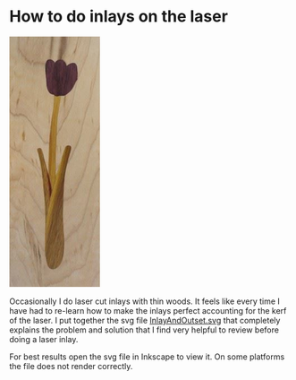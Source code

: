 # How to do inlays on the laser

![Example](Example.jpg)

Occasionally I do laser cut inlays with thin woods.  It feels like every time I have had to re-learn how to make the inlays perfect accounting for the kerf of the laser.  I put together the svg file [InlayAndOutset.svg](InlayAndOutset.svg) that completely explains the problem and solution that I find very helpful to review before doing a laser inlay.  

For best results open the svg file in Inkscape to view it.  On some platforms the file does not
render correctly.

